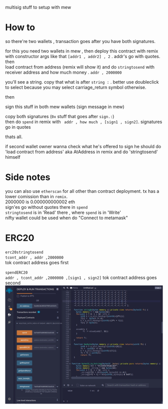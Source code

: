 multisig stuff to setup with mew  

# How to  
  
so there're two wallets , transaction goes after you have both signatures.  
  
for this you need two wallets in mew , then deploy this contract with remix with constructor args like that `[addr1 , addr2] , 2` . addr's go with quotes.
then  
load contract from address (remix will show it) and do `stringtosend` with receiver address and how much money . `addr , 2000000`  
  
  you'll see a string. copy that what is after `string :` . better use doubleclick to select because you may select carriage_return symbol otherwise.   

 then  

 sign this stuff in both mew wallets (sign message in mew)   
  
 copy both signatures (`0x` stuff that goes after `sign.:`)  
then do `spend` in remix  with ` addr , how much , [sign1 , sign2]`. signatures go in quotes  
  
  thats all.  
  
if second wallet owner wanna check what he's offered to sign he should do 'load contract from address' aka AtAddress in remix and do 'stringtosend' himself 
  
# Side notes  
you can also use `etherscan` for all other than contract deployment. tx has a lower comission than in `remix`.  
2000000 is 0.000000000002 eth  
sign'es go without quotes there  in `spend`  
`stringtosend` is in 'Read' there , where `spend` is in 'Write'  
nifty wallet could be used when do "Connect to metamask"  
  
# ERC20  
`erc20stringtosend`  
`tcont_addr , addr ,2000000`  
tok contract address goes first  
  
`spendERC20`  
`addr , tcont_addr ,2000000 ,[sign1 , sign2]`
tok contract address goes second  
![Screen1](/bxx.jpg)